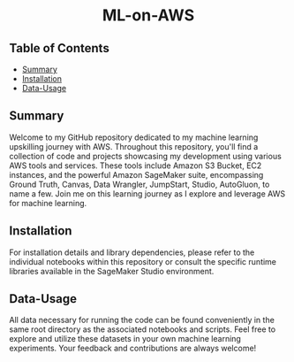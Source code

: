 <div align="center">
  <h1>ML-on-AWS</h1>
</div>

## Table of Contents

- [Summary](#summary)
- [Installation](#installation)
- [Data-Usage](#data-usage)

## Summary

Welcome to my GitHub repository dedicated to my machine learning upskilling journey with AWS. Throughout this repository, you'll find a collection of code and projects showcasing my development using various AWS tools and services. These tools include Amazon S3 Bucket, EC2 instances, and the powerful Amazon SageMaker suite, encompassing Ground Truth, Canvas, Data Wrangler, JumpStart, Studio, AutoGluon, to name a few. Join me on this learning journey as I explore and leverage AWS for machine learning.

## Installation

For installation details and library dependencies, please refer to the individual notebooks within this repository or consult the specific runtime libraries available in the SageMaker Studio environment.

## Data-Usage

All data necessary for running the code can be found conveniently in the same root directory as the associated notebooks and scripts. Feel free to explore and utilize these datasets in your own machine learning experiments. Your feedback and contributions are always welcome!